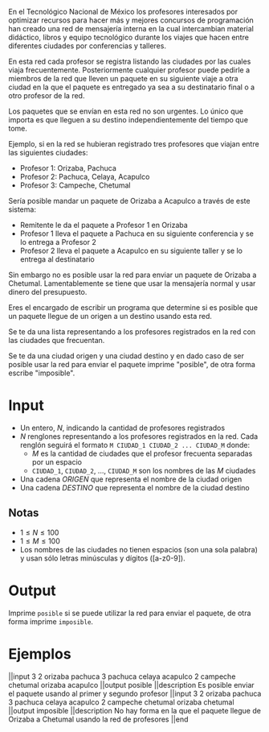 En el Tecnológico Nacional de México los profesores interesados por optimizar recursos para hacer más y mejores concursos de programación han creado una red de mensajería interna en la cual intercambian material didáctico, libros y equipo tecnológico durante los viajes que hacen entre diferentes ciudades por conferencias y talleres.

En esta red cada profesor se registra listando las ciudades por las cuales viaja frecuentemente. Posteriormente cualquier profesor puede pedirle a miembros de la red que lleven un paquete en su siguiente viaje a otra ciudad en la que el paquete es entregado ya sea a su destinatario final o a otro profesor de la red.

Los paquetes que se envían en esta red no son urgentes. Lo único que importa es que lleguen a su destino independientemente del tiempo que tome.

Ejemplo, si en la red se hubieran registrado tres profesores que viajan entre las siguientes ciudades:

- Profesor 1: Orizaba, Pachuca
- Profesor 2: Pachuca, Celaya, Acapulco
- Profesor 3: Campeche, Chetumal

Sería posible mandar un paquete de Orizaba a Acapulco a través de este sistema:

- Remitente le da el paquete a Profesor 1 en Orizaba
- Profesor 1 lleva el paquete a Pachuca en su siguiente conferencia y se lo entrega a Profesor 2
- Profesor 2 lleva el paquete a Acapulco en su siguiente taller y se lo entrega al destinatario

Sin embargo no es posible usar la red para enviar un paquete de Orizaba a Chetumal. Lamentablemente se tiene que usar la mensajería normal y usar dinero del presupuesto.

Eres el encargado de escribir un programa que determine si es posible que un paquete llegue de un origen a un destino usando esta red.

Se te da una lista representando a los profesores registrados en la red con las ciudades que frecuentan.

Se te da una ciudad origen y una ciudad destino y en dado caso de ser posible usar la red para enviar el paquete imprime "posible", de otra forma escribe "imposible".

# Input

 - Un entero, $N$, indicando la cantidad de profesores registrados
 - $N$ renglones representando a los profesores registrados en la red. Cada renglón seguirá el formato `M CIUDAD_1 CIUDAD_2 ... CIUDAD_M` donde:
   - $M$ es la cantidad de ciudades que el profesor frecuenta separadas por un espacio
   - `CIUDAD_1`, `CIUDAD_2`, ..., `CIUDAD_M` son los nombres de las $M$ ciudades
 - Una cadena $ORIGEN$ que representa el nombre de la ciudad origen
 - Una cadena $DESTINO$ que representa el nombre de la ciudad destino

## Notas

 - $1 \le N \le 100$
 - $1 \le M \le 100$
 - Los nombres de las ciudades no tienen espacios (son una sola palabra) y usan sólo letras minúsculas y dígitos ([a-z0-9]).

# Output

Imprime `posible` si se puede utilizar la red para enviar el paquete, de otra forma imprime `imposible`.

# Ejemplos

||input
3
2 orizaba pachuca
3 pachuca celaya acapulco
2 campeche chetumal
orizaba
acapulco
||output
posible
||description
Es posible enviar el paquete usando al primer y segundo profesor
||input
3
2 orizaba pachuca
3 pachuca celaya acapulco
2 campeche chetumal
orizaba
chetumal
||output
imposible
||description
No hay forma en la que el paquete llegue de Orizaba a Chetumal usando la red de profesores
||end
